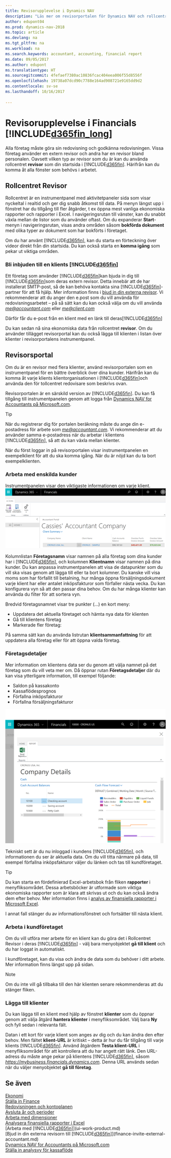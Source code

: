 ```yaml
---
title: Revisorupplevelse i Dynamics NAV
description: "Läs mer om revisorportalen för Dynamics NAV och rollcentret revisor som stöder intern och extern revisor i kundföretaget."
author: edupont04
ms.prod: dynamics-nav-2018
ms.topic: article
ms.devlang: na
ms.tgt_pltfrm: na
ms.workload: na
ms.search.keywords: accountant, accounting, financial report
ms.date: 09/05/2017
ms.author: edupont
ms.translationtype: HT
ms.sourcegitcommit: 4fefaef7380ac10836fcac404eea006f55d8556f
ms.openlocfilehash: 19738a07dcd90c7788e164ad908721e9165dd9d2
ms.contentlocale: sv-se
ms.lasthandoff: 10/16/2017

---
```

# <a name="accountant-experiences-in-included365finlongincludesd365finlongmdmd"></a>Revisorupplevelse i Financials [!INCLUDE[d365fin_long](includes/d365fin_long_md.md)]
Alla företag måste göra sin redovisning och godkänna redovisningen. Vissa företag använder en extern revisor och andra har en revisor bland personalen. Oavsett vilken typ av revisor som du är kan du använda rollcentret **revisor** som din startsida i [!INCLUDE[d365fin](includes/d365fin_md.md)]. Härifrån kan du komma åt alla fönster som behövs i arbetet.  

## <a name="accountant-role-center"></a>Rollcentret Revisor
Rollcentret är en instrumentpanel med aktivitetpaneler sida som visar nyckeltal i realtid och ger dig snabb åtkomst till data. På menyn längst upp i fönstret har du tillgång till fler åtgärder, t ex öppna mest vanliga ekonomiska rapporter och rapporter i Excel. I navigeringsrutan till vänster, kan du snabbt växla mellan de listor som du använder oftast. Om du expanderar **Start**-menyn i navigeringsrutan, visas andra områden såsom **bokförda dokument** med olika typer av dokument som har bokförts i företaget.  

Om du har använt [!INCLUDE[d365fin](includes/d365fin_md.md)], kan du starta en förteckning över videor direkt från din startsida. Du kan också starta en **komma igång** som pekar ut viktiga områden.  

### <a name="get-invited-to-a-clients-included365finincludesd365finmdmd"></a>Bli inbjuden till en klients [!INCLUDE[d365fin](includes/d365fin_md.md)]
Ett företag som använder [!INCLUDE[d365fin](includes/d365fin_md.md)]kan bjuda in dig till [!INCLUDE[d365fin](includes/d365fin_md.md)]som deras extern revisor. Detta innebär att de har installerat SMTP-post, så de kan behöva kontakta sina [!INCLUDE[d365fin](includes/d365fin_md.md)]-partner för att få hjälp. Mer information finns i [bjud in din externa revisor](finance-invite-external-accountant.md). Vi rekommenderar att du anger den e.post som du vill använda för redovisningsarbetet – på så sätt kan du kan också välja om du vill använda *me@accountant.com* eller *me@client.com*  

Därför får du e-post från en klient med en länk till deras[!INCLUDE[d365fin](includes/d365fin_md.md)]  

Du kan sedan nå sina ekonomiska data från rollcentret **revisor**. Om du använder tillägget revisorportal kan du också lägga till klienten i listan över klienter i revisorportalens instrumentpanel.  

## <a name="accountant-portal"></a>Revisorsportal
Om du är en revisor med flera klienter, använd revisorportalen som en instrumentpanel för en bättre överblick över dina kunder. Härifrån kan du komma åt varje klients klientorganisationen i [!INCLUDE[d365fin](includes/d365fin_md.md)]och använda den för tollcentret redovisare som beskrivs ovan.  

Revisorportalen är en särskild version av [!INCLUDE[d365fin](includes/d365fin_md.md)]. Du kan få tillgång till instrumentpanelen genom att logga från [Dynamics NAV for Accountants på Microsoft.com](https://www.microsoft.com/en-us/dynamics365/financial-insights-for-accountants).  

> [!TIP]  
>  När du registrerar dig för portalen beräkning måste du ange din e-postadress för arbete som *me@accountant.com*. Vi rekommenderar att du använder samma e-postadress när du arbetar i klientens [!INCLUDE[d365fin](includes/d365fin_md.md)], så att du kan växla mellan klienter.  

När du först loggar in på revisorportalen visar instrumentpanelen en exempelklient för att du ska komma igång. När du är nöjd kan du ta bort exempelklienten.  

### <a name="working-with-individual-clients"></a>Arbeta med enskilda kunder
Instrumentpanelen visar den viktigaste informationen om varje klient.  
[![Revisorsportal](./media/ui-extensions-accportal/accountant-portal.png)](https://go.microsoft.com/fwlink/?linkid=851257)

Kolumnlistan **Företagsnamn** visar namnen på alla företag som dina kunder har i [!INCLUDE[d365fin](includes/d365fin_md.md)], och kolumnen **Klientnamn** visar namnen på dina kunder. Du kan anpassa instrumentpanelen att visa de datapunkter som du vill ska visas genom att lägga till eller ta bort kolumner. Du kanske vill visa moms som har förfallit till betalning, hur många öppna försäljningsdokument varje klient har eller antalet inköpsfakturor som förfaller nästa vecka. Du kan konfigurera vyn så att den passar dina behov. Om du har många klienter kan använda du filter för att sortera vyn.  

Bredvid företagsnamnet visar tre punkter (...) en kort meny:

* Uppdatera det aktuella företaget och hämta nya data för klienten  
* Gå till klientens företag  
* Markerade fler företag:  

På samma sätt kan du använda listrutan **klientsammanfattning** för att uppdatera alla företag eller för att öppna valda företag.  

### <a name="company-details"></a>Företagsdetaljer
Mer information om klientens data ser du genom att välja namnet på det företag som du vill veta mer om. Då öppnar rutan **Företagsdetaljer** där du kan visa ytterligare information, till exempel följande:  

* Saldon på kassakonto  
* Kassaflödesprognos  
* Förfallna inköpsfakturor  
* Förfallna försäljningsfakturor  

![Klientens företagsinformation på Revisorportalen](./media/finance-accounting/accountant-company-details.png)

Tekniskt sett är du nu inloggad i kundens [!INCLUDE[d365fin](includes/d365fin_md.md)], och informationen du ser är aktuella data. Om du vill titta närmare på data, till exempel förfallna inköpsfakturor väljer du länken och tas till kundföretaget.  

> [!TIP]  
>  Du kan starta en fördefinierad Excel-arbetsbok från fliken **rapporter** i menyfliksområdet. Dessa arbetsböcker är utformade som viktiga ekonomiska rapporter som är klara att skrivas ut och du kan också ändra dem efter behov. Mer information finns i [analys av finansiella rapporter i Microsoft Excel](finance-analyze-excel.md).  

I annat fall stänger du av informationsfönstret och fortsätter till nästa klient.  

### <a name="working-in-the-client-company"></a>Arbeta i kundföretaget
Om du vill utföra mer arbete för en klient kan du göra det i Rollcentret Revisor i deras [!INCLUDE[d365fin](includes/d365fin_md.md)] - välj bara menyobjektet **gå till klient** och du har loggat in automatiskt.  

I kundföretaget, kan du visa och ändra de data som du behöver i ditt arbete. Mer information finns längst upp på sidan.

> [!NOTE]  
>  Om du inte vill gå tillbaka till den här klienten senare rekommenderas att du stänger fliken.  

### <a name="adding-clients"></a>Lägga till klienter
Du kan lägga till en klient med hjälp av fönstret **klienter** som du öppnar genom att välja åtgärd **hantera klienter** i menyfliksområdet. Välj bara **Ny** och fyll sedan i relevanta fält.  

Datan i ett kort för varje klient som anges av dig och du kan ändra den efter behov. Men fältet **klient-URL** är kritiskt – detta är hur du får tillgång till varje klients [!INCLUDE[d365fin](includes/d365fin_md.md)]. Använd åtgärdem **Testa klient-URL** i menyfliksområdet för att kontrollera att du har angett rätt länk. Den URL-adress du måste ange pekar på klientens [!INCLUDE[d365fin](includes/d365fin_md.md)], såsom *https://mybusiness.financials.dynamics.com*. Denna URL används sedan när du väljer menyobjektet **gå till företag**.  

## <a name="see-also"></a>Se även
[Ekonomi](finance.md)  
[Ställa in Finance](finance-setup-finance.md)  
[Redovisningen och kontoplanen](finance-general-ledger.md)  
[Avsluta år och perioder](year-close-years-periods.md)  
[Arbeta med dimensioner](finance-dimensions.md)  
[Analysera finansiella rapporter i Excel](finance-analyze-excel.md)  
[Arbeta med [!INCLUDE[d365fin](includes/d365fin_md.md)]](ui-work-product.md)  
[Bjud in din externa revisorn till [!INCLUDE[d365fin](includes/d365fin_md.md)]](finance-invite-external-accountant.md)  
[Dynamics NAV for Accountants på Microsoft.com](https://www.microsoft.com/en-us/dynamics365/financial-insights-for-accountants)  
[Ställa in analysvy för kassaflöde](finance-setup-cash-flow-analyses.md)  

